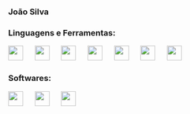 ### João Silva
### Linguagens e Ferramentas:
<img loading="lazy" src="https://cdn.jsdelivr.net/gh/devicons/devicon@latest/icons/csharp/csharp-original.svg" width="30px" height="30px" />&nbsp;&nbsp;&nbsp;&nbsp;&nbsp;&nbsp;<img loading="lazy" src="https://cdn.jsdelivr.net/gh/devicons/devicon@latest/icons/java/java-original.svg" width="30px" height="30px"/>&nbsp;&nbsp;&nbsp;&nbsp;&nbsp;&nbsp;<img loading="lazy" src="https://cdn.jsdelivr.net/gh/devicons/devicon@latest/icons/javascript/javascript-original.svg" width="30px" height="30px"/>&nbsp;&nbsp;&nbsp;&nbsp;&nbsp;&nbsp;<img loading="lazy" src="https://cdn.jsdelivr.net/gh/devicons/devicon@latest/icons/typescript/typescript-original.svg" width="30px" height="30px" />&nbsp;&nbsp;&nbsp;&nbsp;&nbsp;&nbsp;<img loading="lazy" src="https://cdn.jsdelivr.net/gh/devicons/devicon@latest/icons/git/git-plain.svg" width="30px" height="30px" />&nbsp;&nbsp;&nbsp;&nbsp;&nbsp;&nbsp;<img loading="lazy" src="https://cdn.jsdelivr.net/gh/devicons/devicon@latest/icons/github/github-original.svg" width="30" height="30"/>&nbsp;&nbsp;&nbsp;&nbsp;&nbsp;&nbsp;<img loading="lazy" src="https://cdn.jsdelivr.net/gh/devicons/devicon@latest/icons/react/react-original.svg" width="30px" height="30px" />

### Softwares:
<img loading="lazy" src="https://cdn.jsdelivr.net/gh/devicons/devicon@latest/icons/vscode/vscode-original.svg" width="30" height="30" />&nbsp;&nbsp;&nbsp;&nbsp;&nbsp;&nbsp;<img loading="lazy" src="https://cdn.jsdelivr.net/gh/devicons/devicon@latest/icons/visualstudio/visualstudio-original.svg"  width="30" height="30"/>&nbsp;&nbsp;&nbsp;&nbsp;&nbsp;&nbsp;<img loading="lazy" src="https://upload.wikimedia.org/wikipedia/commons/9/98/Apache_NetBeans_Logo.svg" width="30" height="30" />
